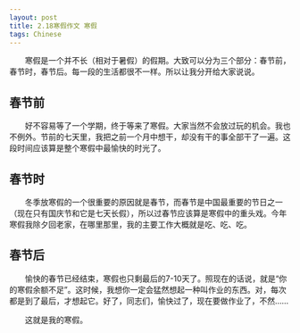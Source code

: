 ```yaml
---
layout: post
title: 2.18寒假作文 寒假
tags: Chinese
---
```


　　寒假是一个并不长（相对于暑假）的假期。大致可以分为三个部分：春节前，春节时，春节后。每一段的生活都很不一样。所以让我分开给大家说说。

春节前
---

　　好不容易等了一个学期，终于等来了寒假。大家当然不会放过玩的机会。我也不例外。节前的七天里，我把之前一个月中想干，却没有干的事全部干了一遍。这段时间应该算是整个寒假中最愉快的时光了。

春节时
---

　　冬季放寒假的一个很重要的原因就是春节，而春节是中国最重要的节日之一（现在只有国庆节和它是七天长假），所以过春节应该算是寒假中的重头戏。今年寒假我除夕回老家，在哪里那里，我的主要工作大概就是吃、吃、吃。

春节后
---

　　愉快的春节已经结束，寒假也只剩最后的7-10天了。照现在的话说，就是“你的寒假余额不足”。这时候，我想你一定会猛然想起一种叫作业的东西。对，每次都是到了最后，才想起它。好了，同志们，愉快过了，现在要做作业了，不然……

　　这就是我的寒假。

